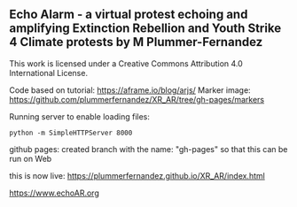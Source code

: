Echo Alarm - a virtual protest echoing and amplifying Extinction Rebellion and Youth Strike 4 Climate protests 
by M Plummer-Fernandez
---

This work is licensed under a Creative Commons Attribution 4.0 International License.



Code based on tutorial: https://aframe.io/blog/arjs/
Marker image: https://github.com/plummerfernandez/XR_AR/tree/gh-pages/markers



Running server to enable loading files:

```
python -m SimpleHTTPServer 8000
```

github pages: created branch with the name: "gh-pages" so that this can be run on Web

this is now live:
https://plummerfernandez.github.io/XR_AR/index.html

https://www.echoAR.org


